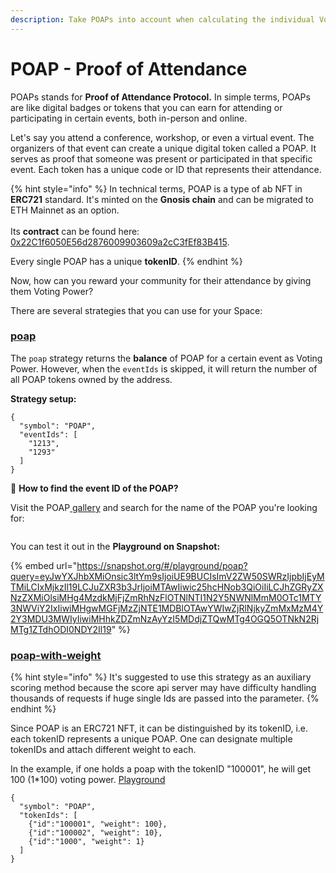 ```yaml
---
description: Take POAPs into account when calculating the individual Voting Power.
---
```


# POAP - Proof of Attendance

POAPs stands for **Proof of Attendance Protocol.** In simple terms, POAPs are like digital badges or tokens that you can earn for attending or participating in certain events, both in-person and online.

Let's say you attend a conference, workshop, or even a virtual event. The organizers of that event can create a unique digital token called a POAP. It serves as proof that someone was present or participated in that specific event. Each token has a unique code or ID that represents their attendance.

{% hint style="info" %}
In technical terms, POAP is a type of ab NFT in **ERC721** standard. It's minted on the **Gnosis chain** and can be migrated to ETH Mainnet as an option.\
\
Its **contract** can be found here: [0x22C1f6050E56d2876009903609a2cC3fEf83B415](https://gnosisscan.io/address/0x22c1f6050e56d2876009903609a2cc3fef83b415).

Every single POAP has a unique **tokenID**.&#x20;
{% endhint %}

Now, how can you reward your community for their attendance by giving them Voting Power?

There are several strategies that you can use for your Space:

### [poap](https://snapshot.org/#/strategy/poap)

The `poap` strategy returns the **balance** of POAP for a certain event as Voting Power. However, when the `eventIds` is skipped, it will return the number of all POAP tokens owned by the address.

**Strategy setup:**

```
{
  "symbol": "POAP",
  "eventIds": [
    "1213",
    "1293"
  ]
}
```

:thinking: **How to find the event ID of the POAP?**&#x20;

Visit the POAP[ gallery](https://poap.gallery) and search for the name of the POAP you're looking for:

<figure><img src="../../../../.gitbook/assets/Screenshot 2023-06-27 at 12.16.15.png" alt=""><figcaption></figcaption></figure>

You can test it out in the **Playground on Snapshot:**

{% embed url="https://snapshot.org/#/playground/poap?query=eyJwYXJhbXMiOnsic3ltYm9sIjoiUE9BUCIsImV2ZW50SWRzIjpbIjEyMTMiLCIxMjkzIl19LCJuZXR3b3JrIjoiMTAwIiwic25hcHNob3QiOiIiLCJhZGRyZXNzZXMiOlsiMHg4MzdkMjFjZmRhNzFlOTNlNTI1N2Y5NWNlMmM0OTc1MTY3NWViY2IxIiwiMHgwMGFjMzZjNTE1MDBlOTAwYWIwZjRlNjkyZmMxMzM4Y2Y3MDU3MWIyIiwiMHhkZDZmNzAyYzI5MDdjZTQwMTg4OGQ5OTNkN2RjMTg1ZTdhODI0NDY2Il19" %}

### [poap-with-weight](https://snapshot.org/#/strategy/poap-with-weight)

{% hint style="info" %}
It's suggested to use this strategy as an auxiliary scoring method because the score api server may have difficulty handling thousands of requests if huge single Ids are passed into the parameter.&#x20;
{% endhint %}

Since POAP is an ERC721 NFT, it can be distinguished by its tokenID, i.e. each tokenID represents a unique POAP. One can designate multiple tokenIDs and attach different weight to each.

In the example, if one holds a poap with the tokenID "100001", he will get 100 (1\*100) voting power. [Playground](https://snapshot.org/#/strategy/poap-with-weight)

```
{
  "symbol": "POAP",
  "tokenIds": [
    {"id":"100001", "weight": 100}, 
    {"id":"100002", "weight": 10}, 
    {"id":"1000", "weight": 1}
  ]
}
```
